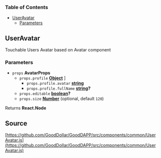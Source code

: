 <!-- Generated by documentation.js. Update this documentation by updating the source code. -->

### Table of Contents

-   [UserAvatar][1]
    -   [Parameters][2]

## UserAvatar

Touchable Users Avatar based on Avatar component

### Parameters

-   `props` **AvatarProps** 
    -   `props.profile` **[Object][3]** ]
        -   `props.profile.avatar` **[string][4]** 
        -   `props.profile.fullName` **[string][4]?** 
    -   `props.editable` **[boolean][5]?** 
    -   `props.size` **[Number][6]**  (optional, default `120`)

Returns **React.Node** 

[1]: #useravatar

[2]: #parameters

[3]: https://developer.mozilla.org/docs/Web/JavaScript/Reference/Global_Objects/Object

[4]: https://developer.mozilla.org/docs/Web/JavaScript/Reference/Global_Objects/String

[5]: https://developer.mozilla.org/docs/Web/JavaScript/Reference/Global_Objects/Boolean

[6]: https://developer.mozilla.org/docs/Web/JavaScript/Reference/Global_Objects/Number
## Source
[https://github.com/GoodDollar/GoodDAPP/src/components/common/UserAvatar.js](https://github.com/GoodDollar/GoodDAPP/src/components/common/UserAvatar.js)

